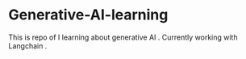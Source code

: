 # Generative-AI-learning
This is repo of I learning about generative AI . Currently working with Langchain . 
